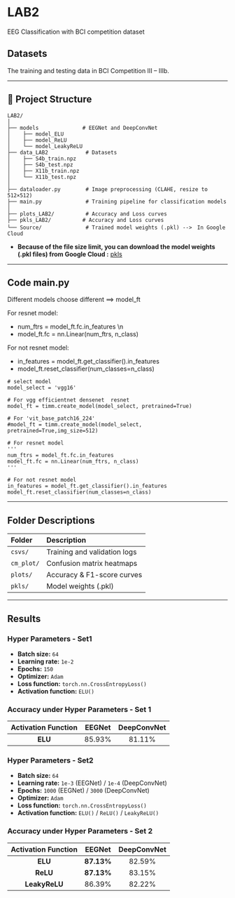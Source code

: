 # LAB2
EEG Classification with BCI competition dataset

## Datasets
The training and testing data in BCI Competition III – IIIb.

---

## 📁 Project Structure
```
LAB2/
│
├── models              # EEGNet and DeepConvNet
│    ├── model_ELU
│    ├── model_ReLU
│    └── model_LeakyReLU
├── data_LAB2            # Datasets
│    ├── S4b_train.npz
│    ├── S4b_test.npz
│    ├── X11b_train.npz
│    └── X11b_test.npz
│ 
├── dataloader.py        # Image preprocessing (CLAHE, resize to 512×512)
├── main.py              # Training pipeline for classification models
│
├── plots_LAB2/          # Accuracy and Loss curves
├── pkls_LAB2/          # Accuracy and Loss curves
└── Source/              # Trained model weights (.pkl) -->　In Google Cloud
```
- **Because of the file size limit, you can download the model weights (.pkl files) from Google Cloud :** [pkls](https://drive.google.com/drive/folders/1MaRhkFk5fxD5Tn6RfLvimDjYHDQ80gMe?usp=sharing)
---
## Code main.py
Different models choose different ==> model_ft

For resnet model:
- num_ftrs = model_ft.fc.in_features \n
- model_ft.fc = nn.Linear(num_ftrs, n_class) 

For not resnet model:
- in_features = model_ft.get_classifier().in_features
- model_ft.reset_classifier(num_classes=n_class)
```
# select model
model_select = 'vgg16'

# For vgg efficientnet densenet  resnet
model_ft = timm.create_model(model_select, pretrained=True)

# For 'vit_base_patch16_224'
#model_ft = timm.create_model(model_select, pretrained=True,img_size=512) 

# For resnet model
'''
num_ftrs = model_ft.fc.in_features
model_ft.fc = nn.Linear(num_ftrs, n_class)
'''

# For not resnet model
in_features = model_ft.get_classifier().in_features
model_ft.reset_classifier(num_classes=n_class)
```
---
## Folder Descriptions

| Folder | Description |
|:--|:--|
| `csvs/` | Training and validation logs | 
| `cm_plot/` | Confusion matrix heatmaps | 
| `plots/` | Accuracy & F1-score curves |
| `pkls/` | Model weights (.pkl) | 
---
## Results
### Hyper Parameters - Set1
- **Batch size:** `64`  
- **Learning rate:** `1e-2`  
- **Epochs:** `150`  
- **Optimizer:** `Adam`  
- **Loss function:** `torch.nn.CrossEntropyLoss()`  
- **Activation function:** `ELU()`
###  Accuracy under Hyper Parameters - Set 1
| Activation Function |  EEGNet  | DeepConvNet |
|:--------------------:|:----------:|:------------:|
| **ELU**        | 85.93% | 81.11% |
### Hyper Parameters - Set2
- **Batch size:** `64`  
- **Learning rate:** `1e-3` (EEGNet) / `1e-4` (DeepConvNet)
- **Epochs:** `1000` (EEGNet) / `3000` (DeepConvNet) 
- **Optimizer:** `Adam`  
- **Loss function:** `torch.nn.CrossEntropyLoss()`  
- **Activation function:** `ELU()` / `ReLU()` / `LeakyReLU()`
### Accuracy under Hyper Parameters - Set 2

| Activation Function |   EEGNet   | DeepConvNet |
|:--------------------:|:----------:|:------------:|
| **ELU**             | **87.13%** |   82.59% |
| **ReLU**        | **87.13%** |   83.15% |
| **LeakyReLU**              |   86.39%   |   82.22% |



